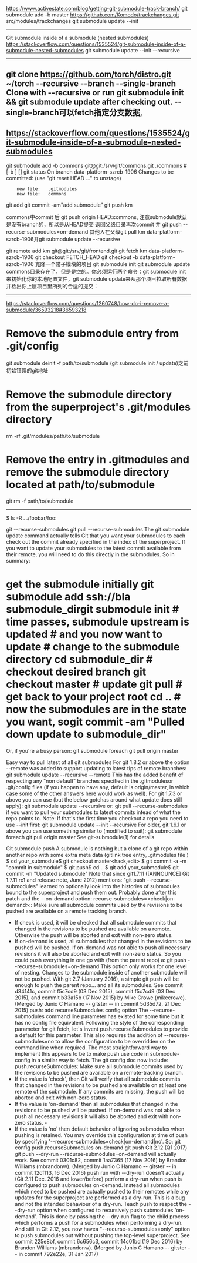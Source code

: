https://www.activestate.com/blog/getting-git-submodule-track-branch/
git submodule add -b master https://github.com/Komodo/trackchanges.git src/modules/trackchanges
git submodule update --init

---
Git submodule inside of a submodule (nested submodules)
https://stackoverflow.com/questions/1535524/git-submodule-inside-of-a-submodule-nested-submodules
git submodule update --init --recursive

---
git clone https://github.com/torch/distro.git ~/torch --recursive --branch <branchname> <remote-repo> --single-branch
Clone with --recursive or run git submodule init && git submodule update after checking out.
--single-branch可以fetch指定分支数据, 
---
https://stackoverflow.com/questions/1535524/git-submodule-inside-of-a-submodule-nested-submodules
---
git submodule add -b commons git@git:/srv/git/commons.git ./commons  # [-b <branch>]  [<path>]
git status
On branch data-platform-szrcb-1906
Changes to be committed:
  (use "git reset HEAD <file>..." to unstage)

        new file:   .gitmodules
        new file:   commons
git add 
git commit -am"add submodule”
git push km

commons中commit 后 git push origin HEAD:commons, 注意submodule默认是没有branch的，所以是从HEAD提交
返回父级目录再次commit 并 git push --recurse-submodules=on-demand
其他人在父级git pull km data-platform-szrcb-1906并git submodule update --recursive

git remote add km git@git:/srv/git/frontend.git
git fetch km data-platform-szrcb-1906
git checkout FETCH_HEAD
git checkout -b data-platform-szrcb-1906
克隆一个带子模块的项目
git submodule init
git submodule update
commons目录存在了，但是是空的。你必须运行两个命令：git submodule init来初始化你的本地配置文件，git submodule update来从那个项目拉取所有数据并检出你上层项目里所列的合适的提交：

---
https://stackoverflow.com/questions/1260748/how-do-i-remove-a-submodule/36593218#36593218
# Remove the submodule entry from .git/config
git submodule deinit -f path/to/submodule (git submodule init / update)之前初始错误的git地址
# Remove the submodule directory from the superproject's .git/modules directory
rm -rf .git/modules/path/to/submodule
# Remove the entry in .gitmodules and remove the submodule directory located at path/to/submodule
git rm -f path/to/submodule

---

$ ls -R . 
./foobar/foo:

git <command> --recurse-submodules
git pull  --recurse-submodules
The git submodule update command actually tells Git that you want your submodules to each check out the commit already specified in the index of the superproject. If you want to update your submodules to the latest commit available from their remote, you will need to do this directly in the submodules.
So in summary:
# get the submodule initially git submodule add ssh://bla submodule_dirgit submodule init # time passes, submodule upstream is updated # and you now want to update # change to the submodule directory cd submodule_dir # checkout desired branch git checkout master # update git pull # get back to your project root cd .. # now the submodules are in the state you want, sogit commit -am "Pulled down update to submodule_dir" 
Or, if you're a busy person:
git submodule foreach git pull origin master

Easy way to pull latest of all git submodules
For git 1.8.2 or above the option --remote was added to support updating to latest tips of remote branches: 
git submodule update --recursive --remote
This has the added benefit of respecting any "non default" branches specified in the .gitmodulesor .git/config files (if you happen to have any, default is origin/master, in which case some of the other answers here would work as well).
For git 1.7.3 or above you can use (but the below gotchas around what update does still apply):
git submodule update --recursive
or:
git pull --recurse-submodules
if you want to pull your submodules to latest commits intead of what the repo points to.
Note: If that's the first time you checkout a repo you need to use --init first:
git submodule update --init --recursive
For older, git 1.6.1 or above you can use something similar to (modified to suit):
git submodule foreach git pull origin master
See git-submodule(1) for details

Git submodule push
A submodule is nothing but a clone of a git repo within another repo with some extra meta data (gitlink tree entry, .gitmodules file )
$ cd your_submodule$ git checkout master<hack,edit> $ git commit -a -m "commit in submodule" $ git push$ cd .. $ git add your_submodule$ git commit -m "Updated submodule" 
Note that since git1.7.11 ([ANNOUNCE] Git 1.7.11.rc1 and release note, June 2012) mentions:
"git push --recurse-submodules" learned to optionally look into the histories of submodules bound to the superproject and push them out.
Probably done after this patch and the --on-demand option:
recurse-submodules=<check|on-demand>::
Make sure all submodule commits used by the revisions to be pushed are available on a remote tracking branch.
- If check is used, it will be checked that all submodule commits that changed in the revisions to be pushed are available on a remote.
Otherwise the push will be aborted and exit with non-zero status.
- If on-demand is used, all submodules that changed in the revisions to be pushed will be pushed.
If on-demand was not able to push all necessary revisions it will also be aborted and exit with non-zero status.
So you could push everything in one go with (from the parent repo) a:
git push --recurse-submodules=on-demand
This option only works for one level of nesting. Changes to the submodule inside of another submodule will not be pushed.
With git 2.7 (January 2016), a simple git push will be enough to push the parent repo... and all its submodules.
See commit d34141c, commit f5c7cd9 (03 Dec 2015), commit f5c7cd9 (03 Dec 2015), and commit b33a15b (17 Nov 2015) by Mike Crowe (mikecrowe).
(Merged by Junio C Hamano -- gitster -- in commit 5d35d72, 21 Dec 2015)
push: add recurseSubmodules config option
The --recurse-submodules command line parameter has existed for some time but it has no config file equivalent.
Following the style of the corresponding parameter for git fetch, let's invent push.recurseSubmodules to provide a default for this parameter.
This also requires the addition of --recurse-submodules=no to allow the configuration to be overridden on the command line when required.
The most straightforward way to implement this appears to be to make push use code in submodule-config in a similar way to fetch.
The git config doc now include:
push.recurseSubmodules:
Make sure all submodule commits used by the revisions to be pushed are available on a remote-tracking branch.
- If the value is 'check', then Git will verify that all submodule commits that changed in the revisions to be pushed are available on at least one remote of the submodule. If any commits are missing, the push will be aborted and exit with non-zero status.
- If the value is 'on-demand' then all submodules that changed in the revisions to be pushed will be pushed. If on-demand was not able to push all necessary revisions it will also be aborted and exit with non-zero status. -
- If the value is 'no' then default behavior of ignoring submodules when pushing is retained.
You may override this configuration at time of push by specifying '--recurse-submodules=check|on-demand|no'.
So:
git config push.recurseSubmodules on-demand git push
Git 2.12 (Q1 2017)
git push --dry-run --recurse-submodules=on-demand will actually work.
See commit 0301c82, commit 1aa7365 (17 Nov 2016) by Brandon Williams (mbrandonw).
(Merged by Junio C Hamano -- gitster -- in commit 12cf113, 16 Dec 2016)
push run with --dry-run doesn't actually (Git 2.11 Dec. 2016 and lower/before) perform a dry-run when push is configured to push submodules on-demand.
Instead all submodules which need to be pushed are actually pushed to their remotes while any updates for the superproject are performed as a dry-run.
This is a bug and not the intended behaviour of a dry-run.
Teach push to respect the --dry-run option when configured to recursively push submodules 'on-demand'.
This is done by passing the --dry-run flag to the child process which performs a push for a submodules when performing a dry-run.
And still in Git 2.12, you now havea "--recurse-submodules=only" option to push submodules out without pushing the top-level superproject.
See commit 225e8bf, commit 6c656c3, commit 14c01bd (19 Dec 2016) by Brandon Williams (mbrandonw).
(Merged by Junio C Hamano -- gitster -- in commit 792e22e, 31 Jan 2017)